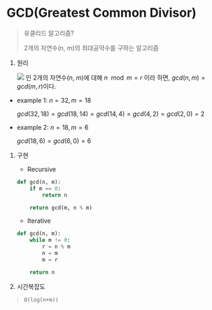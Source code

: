 # GCD(Greatest Common Divisor)

> 유클리드 알고리즘?
>
> 2개의 자연수(n, m)의 최대공약수를 구하는 알고리즘

1. 원리

    <img src="https://chart.apis.google.com/chart?cht=tx&chl=n%5C%20%5Cgeq%5C%20m" /> 인 2개의 자연수($n$, $m$)에 대해 $n\mod m = r$ 이라 하면, $gcd(n, m) = gcd(m, r)$이다.

* example 1: $n = 32, m = 18$

    $gcd(32, 18) = gcd(18, 14) = gcd(14, 4) = gcd(4, 2) = gcd(2, 0) = 2$

* example 2: $n= 18, m = 6$

    $gcd(18, 6) = gcd(6, 0) = 6$

1. 구현

    * Recursive
    ```py
    def gcd(n, m):
        if m == 0:
            return n
    
        return gcd(m, n % m)
    ```

    * Iterative
    ```py
    def gcd(n, m):
        while m != 0:
            r = n % m
            n = m
            m = r

        return n
    ```


2. 시간복잡도
  > `O(log(n+m))`
